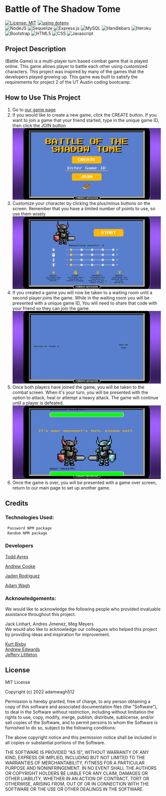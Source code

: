 # Battle of The Shadow Tome

[![License: MIT](https://img.shields.io/badge/License-MIT-yellow.svg)](https://opensource.org/licenses/MIT)
[![using dotenv](https://badge.dotenv.org/using.svg?r=1)](https://www.dotenv.org/r/github.com/motdotla/dotenv?r=1)<BR>
![NodeJS](https://img.shields.io/badge/node.js-6DA55F?style=for-the-badge&logo=node.js&logoColor=white)
![Sequelize](https://img.shields.io/badge/Sequelize-52B0E7?style=for-the-badge&logo=Sequelize&logoColor=white)
![Express.js](https://img.shields.io/badge/express.js-%23404d59.svg?style=for-the-badge&logo=express&logoColor=%2361DAFB)
![MySQL](https://img.shields.io/badge/mysql-%2300f.svg?style=for-the-badge&logo=mysql&logoColor=white)
![Handlebars](https://img.shields.io/badge/Handlebars.js-f0772b?style=for-the-badge&logo=handlebarsdotjs&logoColor=black)
![Heroku](https://img.shields.io/badge/Heroku-430098?style=for-the-badge&logo=heroku&logoColor=white)
![Bootstrap](https://img.shields.io/badge/bootstrap-%23563D7C.svg?style=for-the-badge&logo=bootstrap&logoColor=white)
![HTML5](https://img.shields.io/badge/HTML5-E34F26?style=for-the-badge&logo=html5&logoColor=white)
![CSS](https://img.shields.io/badge/CSS3-1572B6?style=for-the-badge&logo=css3&logoColor=white)
![Javascript](https://img.shields.io/badge/JavaScript-323330?style=for-the-badge&logo=javascript&logoColor=F7DF1E)
<!-- ![Insomnia](https://img.shields.io/badge/Insomnia-black?style=for-the-badge&logo=insomnia&logoColor=5849BE) -->
## Project Description
(Battle Game) is a multi-player turn based combat game that is played online. This game allows player to battle each other using customized characters. This project was inspired by many of the games that the developers played growing up. This game was built to satisfy the requirements for project 2 of the UT Austin coding bootcamp. 

## How to Use This Project
1) Go to  [our game page]()
2) If you would like to create a new game, click the CREATE button. If you want to join a game that your friend started, type in the unique game ID, then click the JOIN button 
![Alt text](/public/assets/home-screen.jpg)
3) Customize your character by clicking the plus/minus buttons on the screen. Remember that you have a limited number of points to use, so use them wisely
![Alt text](/public/assets/create-screen.jpg)
4) If you created a game you will now be taken to a waiting room until a second player joins the game. While in the waiting room you will be presented with a unique game ID, You will need to share that code with your friend so they can join the game. 
![Alt text](/public/assets/waiting-room.jpg)
5) Once both players have joined the game, you will be taken to the combat screen. When it's your turn, you will be presented with the option to attack, heal or attempt a heavy attack. The game will continue until a player is defeated.
![Alt text](/public/assets/game-screen.jpg)
6) Once the game is over, you will be presented with a game over screen, return to our main page to set up another game.


## Credits
### Technologies Used: 
     Password NPM package
     Random NPM package
     
### Developers

[Todd Ayres](https://github.com/toddayres06/)

[Andrew Cooke](https://github.com/andcooke/)

[Jaden Rodriguez](https://github.com/jadentr44/)

[Adam Wagh](https://github.com/adamwagh512/)
<BR>
### Acknowledgements:
We would like to acknowledge the following people who provided invaluable assistance throughout this project. 

Jack Linhart, Andres Jimenez, Meg Meyers
<br>
We would also like to acknowledge our colleagues who helped this project by providing ideas and inspiration for improvement.


[Kurt Bixby](https://github.com/kurtbixby/)
<br>
[Andrew Edwards](https://github.com/Andrew87E)
<br>
[Jeffery Littleton](https://www.linkedin.com/in/littleton-jeffrey)

## License
MIT License

Copyright (c) 2022 adamwagh512

Permission is hereby granted, free of charge, to any person obtaining a copy
of this software and associated documentation files (the "Software"), to deal
in the Software without restriction, including without limitation the rights
to use, copy, modify, merge, publish, distribute, sublicense, and/or sell
copies of the Software, and to permit persons to whom the Software is
furnished to do so, subject to the following conditions:

The above copyright notice and this permission notice shall be included in all
copies or substantial portions of the Software.

THE SOFTWARE IS PROVIDED "AS IS", WITHOUT WARRANTY OF ANY KIND, EXPRESS OR
IMPLIED, INCLUDING BUT NOT LIMITED TO THE WARRANTIES OF MERCHANTABILITY,
FITNESS FOR A PARTICULAR PURPOSE AND NONINFRINGEMENT. IN NO EVENT SHALL THE
AUTHORS OR COPYRIGHT HOLDERS BE LIABLE FOR ANY CLAIM, DAMAGES OR OTHER
LIABILITY, WHETHER IN AN ACTION OF CONTRACT, TORT OR OTHERWISE, ARISING FROM,
OUT OF OR IN CONNECTION WITH THE SOFTWARE OR THE USE OR OTHER DEALINGS IN THE SOFTWARE.
